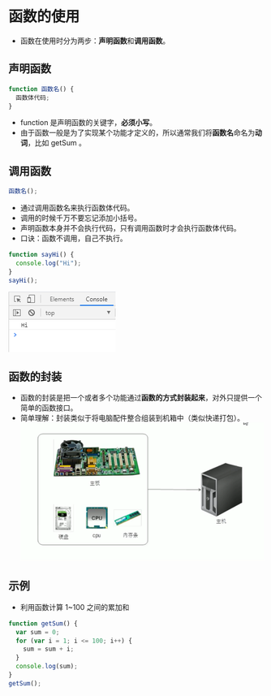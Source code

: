 # 函数的使用

- 函数在使用时分为两步：**声明函数**和**调用函数**。

## 声明函数

```javascript
function 函数名() {
  函数体代码;
}
```

- function 是声明函数的关键字，**必须小写**。
- 由于函数一般是为了实现某个功能才定义的，所以通常我们将**函数名**命名为**动词**，比如 getSum 。

## 调用函数

```javascript
函数名();
```

- 通过调用函数名来执行函数体代码。
- 调用的时候千万不要忘记添加小括号。
- 声明函数本身并不会执行代码，只有调用函数时才会执行函数体代码。
- 口诀：函数不调用，自己不执行。

```javascript
function sayHi() {
  console.log("Hi");
}
sayHi();
```

![image](../images/32/2.png)

## 函数的封装

- 函数的封装是把一个或者多个功能通过**函数的方式封装起来**，对外只提供一个简单的函数接口。
- 简单理解：封装类似于将电脑配件整合组装到机箱中（类似快递打包）。
  ![image](../images/32/1.png)

## 示例

- 利用函数计算 1~100 之间的累加和

```javascript
function getSum() {
  var sum = 0;
  for (var i = 1; i <= 100; i++) {
    sum = sum + i;
  }
  console.log(sum);
}
getSum();
```
